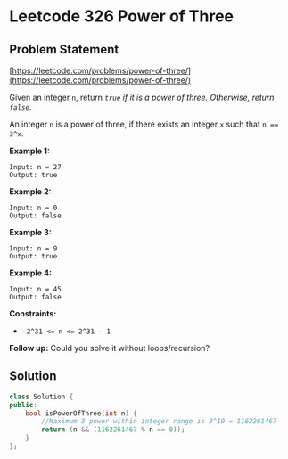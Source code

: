 # Leetcode 326 Power of Three

## Problem Statement

[https://leetcode.com/problems/power-of-three/](https://leetcode.com/problems/power-of-three/)

Given an integer `n`, return _`true` if it is a power of three. Otherwise, return `false`_.

An integer `n` is a power of three, if there exists an integer `x` such that `n == 3^x`.

**Example 1:**

```
Input: n = 27
Output: true
```

**Example 2:**

```
Input: n = 0
Output: false
```

**Example 3:**

```
Input: n = 9
Output: true
```

**Example 4:**

```
Input: n = 45
Output: false
```

**Constraints:**

* `-2^31 <= n <= 2^31 - 1`

&#x20; **Follow up:** Could you solve it without loops/recursion?

## Solution

```cpp
class Solution {
public:
    bool isPowerOfThree(int n) {
        //Maximum 3 power within integer range is 3^19 = 1162261467
        return (n && (1162261467 % n == 0));
    }
};
```
